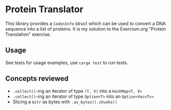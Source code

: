# Protein Translator
This library provides a `CodonInfo` struct which can be used to convert a DNA sequence into a list of proteins. It is my solution to the Exercism.org "Protein Translation" exercise.
## Usage
See tests for usage examples, use `cargo test` to run tests.
## Concepts reviewed
- `.collect()`-ing an iterator of type `(T, V)` into a `HashMap<T, V>`
- `.collect()`-ing an iterator of type `Option<T>` into an `Option<Vec<T>>`
- Slicing a `&str` as bytes with `.as_bytes().chunks()`